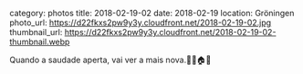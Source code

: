 category: photos 
title: 2018-02-19-02
date: 2018-02-19
location: Gröningen
photo_url: https://d22fkxs2pw9y3y.cloudfront.net/2018-02-19-02.jpg
thumbnail_url: https://d22fkxs2pw9y3y.cloudfront.net/2018-02-19-02-thumbnail.webp

Quando a saudade aperta, vai ver a mais nova.🏳️‍🌈🏠🌊               